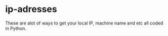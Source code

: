 # ip-adresses

These are alot of ways to get your local IP, machine name and etc all coded in Python.
